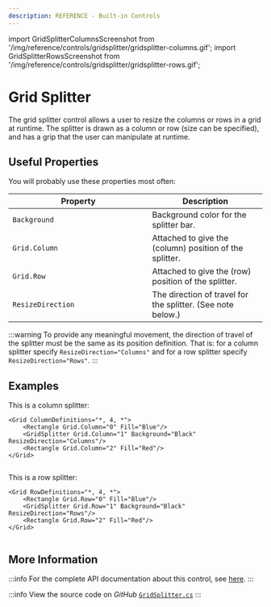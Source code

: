 ```yaml
---
description: REFERENCE - Built-in Controls
---
```


import GridSplitterColumnsScreenshot from '/img/reference/controls/gridsplitter/gridsplitter-columns.gif';
import GridSplitterRowsScreenshot from '/img/reference/controls/gridsplitter/gridsplitter-rows.gif';

# Grid Splitter

The grid splitter control allows a user to resize the columns or rows in a grid at runtime. The splitter is drawn as a column or row (size can be specified), and has a grip that the user can manipulate at runtime.

## Useful Properties

You will probably use these properties most often:

<table><thead><tr><th width="261">Property</th><th>Description</th></tr></thead><tbody><tr><td><code>Background</code></td><td>Background color for the splitter bar.</td></tr><tr><td><code>Grid.Column</code></td><td>Attached to give the (column) position of the splitter.</td></tr><tr><td><code>Grid.Row</code></td><td>Attached to give the (row) position of the splitter.</td></tr><tr><td><code>ResizeDirection</code></td><td>The direction of travel for the splitter. (See note below.)</td></tr></tbody></table>

:::warning
To provide any meaningful movement, the direction of travel of the splitter must be the same as its position definition. That is: for a column splitter specify `ResizeDirection="Columns"` and for a row splitter specify `ResizeDirection="Rows"`.
:::

## Examples

This is a column splitter:

```markup
<Grid ColumnDefinitions="*, 4, *">
    <Rectangle Grid.Column="0" Fill="Blue"/>
    <GridSplitter Grid.Column="1" Background="Black" ResizeDirection="Columns"/>
    <Rectangle Grid.Column="2" Fill="Red"/>
</Grid>
```

<img src={GridSplitterColumnsScreenshot} alt=""/>

This is a row splitter:

```markup
<Grid RowDefinitions="*, 4, *">
    <Rectangle Grid.Row="0" Fill="Blue"/>
    <GridSplitter Grid.Row="1" Background="Black" ResizeDirection="Rows"/>
    <Rectangle Grid.Row="2" Fill="Red"/>
</Grid>
```

<img src={GridSplitterRowsScreenshot} alt=""/>

## More Information

:::info
For the complete API documentation about this control, see [here](http://reference.avaloniaui.net/api/Avalonia.Controls/GridSplitter/).
:::

:::info
View the source code on _GitHub_ [`GridSplitter.cs`](https://github.com/AvaloniaUI/Avalonia/blob/master/src/Avalonia.Controls/GridSplitter.cs)
:::

